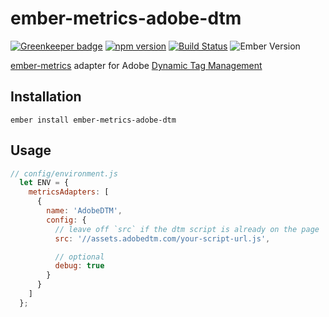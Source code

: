 # ember-metrics-adobe-dtm

[![Greenkeeper badge](https://badges.greenkeeper.io/kellyselden/ember-metrics-adobe-dtm.svg)](https://greenkeeper.io/)
[![npm version](https://badge.fury.io/js/ember-metrics-adobe-dtm.svg)](https://badge.fury.io/js/ember-metrics-adobe-dtm)
[![Build Status](https://travis-ci.org/kellyselden/ember-metrics-adobe-dtm.svg?branch=master)](https://travis-ci.org/kellyselden/ember-metrics-adobe-dtm)
![Ember Version](https://embadge.io/v1/badge.svg?start=2.8.0)

[ember-metrics](https://github.com/poteto/ember-metrics) adapter for Adobe [Dynamic Tag Management](https://dtm.adobe.com/)

## Installation

```
ember install ember-metrics-adobe-dtm
```

## Usage

```js
// config/environment.js
  let ENV = {
    metricsAdapters: [
      {
        name: 'AdobeDTM',
        config: {
          // leave off `src` if the dtm script is already on the page
          src: '//assets.adobedtm.com/your-script-url.js',

          // optional
          debug: true
        }
      }
    ]
  };
```
